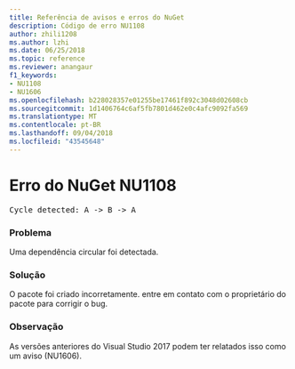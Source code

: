 ```yaml
---
title: Referência de avisos e erros do NuGet
description: Código de erro NU1108
author: zhili1208
ms.author: lzhi
ms.date: 06/25/2018
ms.topic: reference
ms.reviewer: anangaur
f1_keywords:
- NU1108
- NU1606
ms.openlocfilehash: b228028357e01255be17461f892c3048d02608cb
ms.sourcegitcommit: 1d1406764c6af5fb7801d462e0c4afc9092fa569
ms.translationtype: MT
ms.contentlocale: pt-BR
ms.lasthandoff: 09/04/2018
ms.locfileid: "43545648"
---
```

# <a name="nuget-error-nu1108"></a>Erro do NuGet NU1108

<pre>Cycle detected: A -> B -> A</pre>

### <a name="issue"></a>Problema
Uma dependência circular foi detectada.

### <a name="solution"></a>Solução
O pacote foi criado incorretamente. entre em contato com o proprietário do pacote para corrigir o bug.

### <a name="note"></a>Observação
As versões anteriores do Visual Studio 2017 podem ter relatados isso como um aviso (NU1606).
